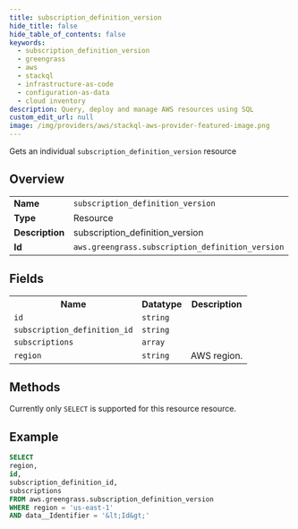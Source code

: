 ```yaml
---
title: subscription_definition_version
hide_title: false
hide_table_of_contents: false
keywords:
  - subscription_definition_version
  - greengrass
  - aws
  - stackql
  - infrastructure-as-code
  - configuration-as-data
  - cloud inventory
description: Query, deploy and manage AWS resources using SQL
custom_edit_url: null
image: /img/providers/aws/stackql-aws-provider-featured-image.png
---
```

Gets an individual <code>subscription_definition_version</code> resource

## Overview
<table><tbody>
<tr><td><b>Name</b></td><td><code>subscription_definition_version</code></td></tr>
<tr><td><b>Type</b></td><td>Resource</td></tr>
<tr><td><b>Description</b></td><td>subscription_definition_version</td></tr>
<tr><td><b>Id</b></td><td><code>aws.greengrass.subscription_definition_version</code></td></tr>
</tbody></table>

## Fields
<table><tbody>
<tr><th>Name</th><th>Datatype</th><th>Description</th></tr>
<tr><td><code>id</code></td><td><code>string</code></td><td></td></tr>
<tr><td><code>subscription_definition_id</code></td><td><code>string</code></td><td></td></tr>
<tr><td><code>subscriptions</code></td><td><code>array</code></td><td></td></tr>
<tr><td><code>region</code></td><td><code>string</code></td><td>AWS region.</td></tr>

</tbody></table>

## Methods
Currently only <code>SELECT</code> is supported for this resource resource.





## Example
```sql
SELECT
region,
id,
subscription_definition_id,
subscriptions
FROM aws.greengrass.subscription_definition_version
WHERE region = 'us-east-1'
AND data__Identifier = '&lt;Id&gt;'
```
